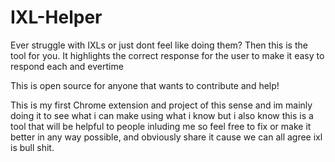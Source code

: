 # IXL-Helper

Ever struggle with IXLs or just dont feel like doing them? Then this is the tool for you. It highlights the correct response for the user to make it easy to respond each and evertime 

This is open source for anyone that wants to contribute and help!

This is my first Chrome extension and project of this sense 
and im mainly doing it to see what i can make using what i know but i also know this is a tool that will be helpful to people inluding me so feel free to fix or make it better in any way possible, and obviously share it cause we can all agree ixl is bull shit. 
